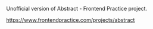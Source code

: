 Unofficial version of Abstract - Frontend Practice project.

https://www.frontendpractice.com/projects/abstract